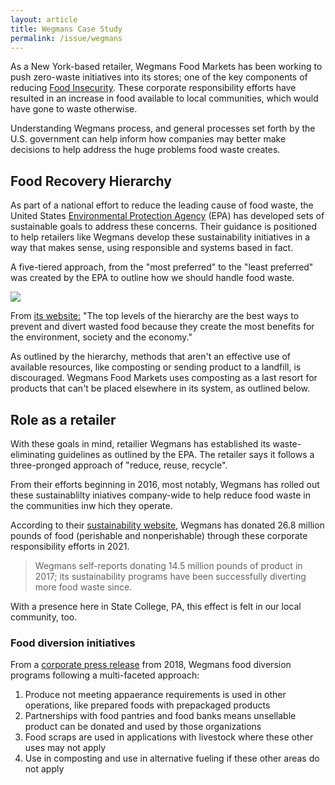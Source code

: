 ```yaml
---
layout: article
title: Wegmans Case Study
permalink: /issue/wegmans
---
```


As a New York-based retailer, Wegmans Food Markets has been working to push zero-waste initiatives into its stores; one of the key components of reducing [Food Insecurity](https://lukeapie.github.io/creating-change/issue). These corporate responsibility efforts have resulted in an increase in food available to local communities, which would have gone to waste otherwise. 

Understanding Wegmans process, and general processes set forth by the U.S. government can help inform how companies may better make decisions to help address the huge problems food waste creates.

## Food Recovery Hierarchy
As part of a national effort to reduce the leading cause of food waste, the United States [Environmental Protection Agency](https://epa.gov) (EPA) has developed sets of sustainable goals to address these concerns. Their guidance is positioned to help retailers like Wegmans develop these sustainability initiatives in a way that makes sense, using responsible and systems based in fact.

A five-tiered approach, from the "most preferred" to the "least preferred" was created by the EPA to outline how we should handle food waste. 

<div class="grid">
  <div class="cell cell--6">
  	<img src="https://lukeapie.github.io/creating-change/assets/images/food-recovery-epa.jpg">
  </div>
  <div class="cell cell--auto">
  	<p>From <a href="https://www.epa.gov/sustainable-management-food/food-recovery-hierarchy">its website:</a> "The top levels of the hierarchy are the best ways to prevent and divert wasted food because they create the most benefits for the environment, society and the economy."</p>
  	<p>As outlined by the hierarchy, methods that aren't an effective use of available resources, like composting or sending product to a landfill, is discouraged. Wegmans Food Markets uses composting as a last resort for products that can't be placed elsewhere in its system, as outlined below.</p>
  </div>
</div>

## Role as a retailer
With these goals in mind, retailier Wegmans has established its waste-eliminating guidelines as outlined by the EPA. The retailer says it follows a three-pronged approach of "reduce, reuse, recycle". 

From their efforts beginning in 2016, most notably, Wegmans has rolled out these sustainablilty iniatives company-wide to help reduce food waste in the communities inw hich they operate.

According to their [sustainability website](https://www.wegmans.com/values-in-action/sustainability-at-wegmans/), Wegmans has donated 26.8 million pounds of food (perishable and nonperishable) through these corporate responsibility efforts in 2021.

> Wegmans self-reports donating 14.5 million pounds of product in 2017; its sustainability programs have been successfully diverting more food waste since.

With a presence here in State College, PA, this effect is felt in our local community, too. 

### Food diversion initiatives
From a [corporate press release](https://www.wegmans.com/news-media/press-releases/at-wegmans-reducing-waste-is-a-win-for-the-community-environment-and-the-company/) from 2018, Wegmans food diversion programs following a multi-faceted approach:
1. Produce not meeting appaerance requirements is used in other operations, like prepared foods with prepackaged products
2. Partnerships with food pantries and food banks means unsellable product can be donated and used by those organizations
3. Food scraps are used in applications with livestock where these other uses may not apply
4. Use in composting and use in alternative fueling if these other areas do not apply